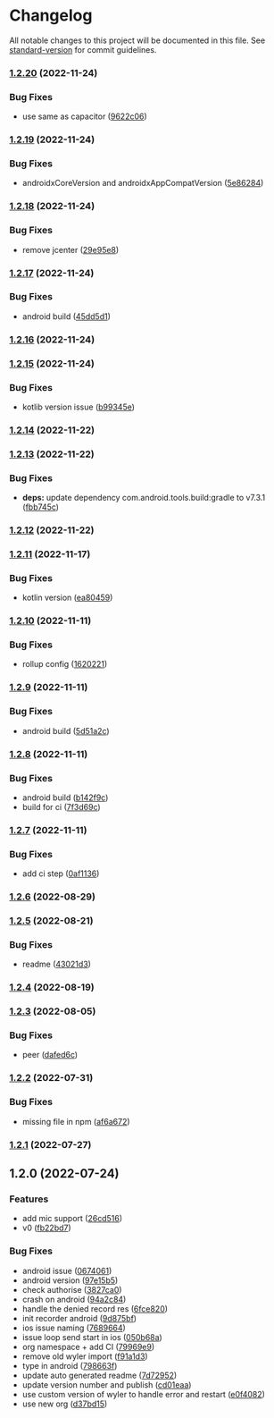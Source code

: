# Changelog

All notable changes to this project will be documented in this file. See [standard-version](https://github.com/conventional-changelog/standard-version) for commit guidelines.

### [1.2.20](https://github.com/riderx/capacitor-screen-recorder/compare/v1.2.19...v1.2.20) (2022-11-24)


### Bug Fixes

* use same as capacitor ([9622c06](https://github.com/riderx/capacitor-screen-recorder/commit/9622c06aa0e224d21816e869158ddc70039c7462))

### [1.2.19](https://github.com/riderx/capacitor-screen-recorder/compare/v1.2.18...v1.2.19) (2022-11-24)


### Bug Fixes

* androidxCoreVersion and androidxAppCompatVersion ([5e86284](https://github.com/riderx/capacitor-screen-recorder/commit/5e86284d976883ecbbe7044ccda3b27d61113b42))

### [1.2.18](https://github.com/riderx/capacitor-screen-recorder/compare/v1.2.17...v1.2.18) (2022-11-24)


### Bug Fixes

* remove jcenter ([29e95e8](https://github.com/riderx/capacitor-screen-recorder/commit/29e95e806d86145f1b96b1c4282473561916f7bc))

### [1.2.17](https://github.com/riderx/capacitor-screen-recorder/compare/v1.2.16...v1.2.17) (2022-11-24)


### Bug Fixes

* android build ([45dd5d1](https://github.com/riderx/capacitor-screen-recorder/commit/45dd5d1c4f1ec37f735881ba4caa97495479a341))

### [1.2.16](https://github.com/riderx/capacitor-screen-recorder/compare/v1.2.15...v1.2.16) (2022-11-24)

### [1.2.15](https://github.com/riderx/capacitor-screen-recorder/compare/v1.2.14...v1.2.15) (2022-11-24)


### Bug Fixes

* kotlib version issue ([b99345e](https://github.com/riderx/capacitor-screen-recorder/commit/b99345e6e6b9a15d5a35551e6aeaadf5a943056b))

### [1.2.14](https://github.com/riderx/capacitor-screen-recorder/compare/v1.2.13...v1.2.14) (2022-11-22)

### [1.2.13](https://github.com/riderx/capacitor-screen-recorder/compare/v1.2.12...v1.2.13) (2022-11-22)


### Bug Fixes

* **deps:** update dependency com.android.tools.build:gradle to v7.3.1 ([fbb745c](https://github.com/riderx/capacitor-screen-recorder/commit/fbb745c8e11e8720890f1de8e02ecbcd5a1bd46f))

### [1.2.12](https://github.com/riderx/capacitor-screen-recorder/compare/v1.2.11...v1.2.12) (2022-11-22)

### [1.2.11](https://github.com/riderx/capacitor-screen-recorder/compare/v1.2.10...v1.2.11) (2022-11-17)


### Bug Fixes

* kotlin version ([ea80459](https://github.com/riderx/capacitor-screen-recorder/commit/ea80459849860a05235512445ac7140612471c20))

### [1.2.10](https://github.com/riderx/capacitor-screen-recorder/compare/v1.2.9...v1.2.10) (2022-11-11)


### Bug Fixes

* rollup config ([1620221](https://github.com/riderx/capacitor-screen-recorder/commit/16202216267842240d3978edcabaa8806c530eb2))

### [1.2.9](https://github.com/riderx/capacitor-screen-recorder/compare/v1.2.8...v1.2.9) (2022-11-11)


### Bug Fixes

* android build ([5d51a2c](https://github.com/riderx/capacitor-screen-recorder/commit/5d51a2c4181783f3ff505065613595d48fe290fe))

### [1.2.8](https://github.com/riderx/capacitor-screen-recorder/compare/v1.2.7...v1.2.8) (2022-11-11)


### Bug Fixes

* android build ([b142f9c](https://github.com/riderx/capacitor-screen-recorder/commit/b142f9c30f2dc7b7605ee034bcaa01fc56eded58))
* build for ci ([7f3d69c](https://github.com/riderx/capacitor-screen-recorder/commit/7f3d69ceb7d2d1df0e3e8e9c7f0e69f8380bda36))

### [1.2.7](https://github.com/riderx/capacitor-screen-recorder/compare/v1.2.6...v1.2.7) (2022-11-11)


### Bug Fixes

* add ci step ([0af1136](https://github.com/riderx/capacitor-screen-recorder/commit/0af113622ee3c1e68592060c923efa7b42ab33f1))

### [1.2.6](https://github.com/riderx/capacitor-screen-recorder/compare/v1.2.5...v1.2.6) (2022-08-29)

### [1.2.5](https://github.com/riderx/capacitor-screen-recorder/compare/v1.2.4...v1.2.5) (2022-08-21)


### Bug Fixes

* readme ([43021d3](https://github.com/riderx/capacitor-screen-recorder/commit/43021d304ee8ca412f09fe764a27c9103b565e16))

### [1.2.4](https://github.com/riderx/capacitor-screen-recorder/compare/v1.2.3...v1.2.4) (2022-08-19)

### [1.2.3](https://github.com/riderx/capacitor-screen-recorder/compare/v1.2.2...v1.2.3) (2022-08-05)


### Bug Fixes

* peer ([dafed6c](https://github.com/riderx/capacitor-screen-recorder/commit/dafed6c079cd22150ec8e2c1d2627375cd24a68f))

### [1.2.2](https://github.com/riderx/capacitor-screen-recorder/compare/v1.2.1...v1.2.2) (2022-07-31)


### Bug Fixes

* missing file in npm ([af6a672](https://github.com/riderx/capacitor-screen-recorder/commit/af6a672edcd104d3a781e8b96cecd4fc4d8c5b03))

### [1.2.1](https://github.com/riderx/capacitor-screen-recorder/compare/v1.2.0...v1.2.1) (2022-07-27)

## 1.2.0 (2022-07-24)


### Features

* add mic support ([26cd516](https://github.com/riderx/capacitor-screen-recorder/commit/26cd516882f2b17b58d94f5ede8fc9d8e8fb2c9f))
* v0 ([fb22bd7](https://github.com/riderx/capacitor-screen-recorder/commit/fb22bd7dcadb7bd910d90535e7f12766d340878d))


### Bug Fixes

* android issue ([0674061](https://github.com/riderx/capacitor-screen-recorder/commit/0674061e94f011dcf33d64f1fae1af24276f9100))
* android version ([97e15b5](https://github.com/riderx/capacitor-screen-recorder/commit/97e15b5f3a81a68dfbbdd3c19e00f3f3231f2e55))
* check authorise ([3827ca0](https://github.com/riderx/capacitor-screen-recorder/commit/3827ca002994dee31c5d45080745bc06072cd0b6))
* crash on android ([94a2c84](https://github.com/riderx/capacitor-screen-recorder/commit/94a2c847d73827db26f64f4dc268d0a63023c87a))
* handle the denied record res ([6fce820](https://github.com/riderx/capacitor-screen-recorder/commit/6fce820b984304de09441909102b26d3eb4d3759))
* init recorder android ([9d875bf](https://github.com/riderx/capacitor-screen-recorder/commit/9d875bfa665804e53a89661cf1c168dc2ce0441a))
* ios issue naming ([7689664](https://github.com/riderx/capacitor-screen-recorder/commit/76896648bb7af958b2948564e22a45d24cbf4619))
* issue loop send start in ios ([050b68a](https://github.com/riderx/capacitor-screen-recorder/commit/050b68a2b116881fbeeccf84c23b55d2e6125bcf))
* org namespace + add CI ([79969e9](https://github.com/riderx/capacitor-screen-recorder/commit/79969e956adafb74048b7e052a40c5deb8b87ae6))
* remove old wyler import ([f91a1d3](https://github.com/riderx/capacitor-screen-recorder/commit/f91a1d31d7cb4ebefb7d2146340e201e80a518f3))
* type in android ([798663f](https://github.com/riderx/capacitor-screen-recorder/commit/798663fa08d525c33c3eb4b46009bfc0b20702b8))
* update auto generated readme ([7d72952](https://github.com/riderx/capacitor-screen-recorder/commit/7d7295202a3f21954b1a56291538a0f9d86cb54d))
* update version number and publish ([cd01eaa](https://github.com/riderx/capacitor-screen-recorder/commit/cd01eaaea0dfe61909651f0b272a764559b1436d))
* use custom version of wyler to handle error and restart ([e0f4082](https://github.com/riderx/capacitor-screen-recorder/commit/e0f40823655134be8fa9d7172f0c35ad2b06e83b))
* use new org ([d37bd15](https://github.com/riderx/capacitor-screen-recorder/commit/d37bd151a2eff6c018fac02768838b22e6a523c8))
